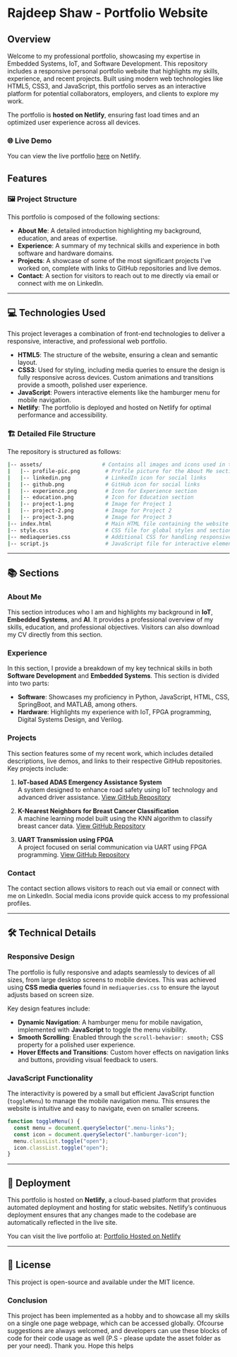 # Rajdeep Shaw - Portfolio Website

## Overview

Welcome to my professional portfolio, showcasing my expertise in Embedded Systems, IoT, and Software Development. This repository includes a responsive personal portfolio website that highlights my skills, experience, and recent projects. Built using modern web technologies like HTML5, CSS3, and JavaScript, this portfolio serves as an interactive platform for potential collaborators, employers, and clients to explore my work.

The portfolio is **hosted on Netlify**, ensuring fast load times and an optimized user experience across all devices.

### 🌐 Live Demo
You can view the live portfolio [here](https://shawportfolio.netlify.app/) on Netlify.

## Features

### 🖼️ Project Structure
This portfolio is composed of the following sections:
- **About Me**: A detailed introduction highlighting my background, education, and areas of expertise.
- **Experience**: A summary of my technical skills and experience in both software and hardware domains.
- **Projects**: A showcase of some of the most significant projects I’ve worked on, complete with links to GitHub repositories and live demos.
- **Contact**: A section for visitors to reach out to me directly via email or connect with me on LinkedIn.

---

## 💻 Technologies Used
This project leverages a combination of front-end technologies to deliver a responsive, interactive, and professional web portfolio.

- **HTML5**: The structure of the website, ensuring a clean and semantic layout.
- **CSS3**: Used for styling, including media queries to ensure the design is fully responsive across devices. Custom animations and transitions provide a smooth, polished user experience.
- **JavaScript**: Powers interactive elements like the hamburger menu for mobile navigation.
- **Netlify**: The portfolio is deployed and hosted on Netlify for optimal performance and accessibility.

### 🏗️ Detailed File Structure
The repository is structured as follows:

```bash
|-- assets/                   # Contains all images and icons used in the website
|   |-- profile-pic.png        # Profile picture for the About Me section
|   |-- linkedin.png           # LinkedIn icon for social links
|   |-- github.png             # GitHub icon for social links
|   |-- experience.png         # Icon for Experience section
|   |-- education.png          # Icon for Education section
|   |-- project-1.png          # Image for Project 1
|   |-- project-2.png          # Image for Project 2
|   |-- project-3.png          # Image for Project 3
|-- index.html                 # Main HTML file containing the website structure
|-- style.css                  # CSS file for global styles and section-specific styling
|-- mediaqueries.css           # Additional CSS for handling responsive design across different devices
|-- script.js                  # JavaScript file for interactive elements like the mobile menu
```

---

## 📚 Sections

### About Me
This section introduces who I am and highlights my background in **IoT**, **Embedded Systems**, and **AI**. It provides a professional overview of my skills, education, and professional objectives. Visitors can also download my CV directly from this section.

### Experience
In this section, I provide a breakdown of my key technical skills in both **Software Development** and **Embedded Systems**. This section is divided into two parts:
- **Software**: Showcases my proficiency in Python, JavaScript, HTML, CSS, SpringBoot, and MATLAB, among others.
- **Hardware**: Highlights my experience with IoT, FPGA programming, Digital Systems Design, and Verilog.

### Projects
This section features some of my recent work, which includes detailed descriptions, live demos, and links to their respective GitHub repositories. Key projects include:
1. **IoT-based ADAS Emergency Assistance System**  
   A system designed to enhance road safety using IoT technology and advanced driver assistance. [View GitHub Repository](https://github.com/shawrajdeep00/IoT_ADAS_system)

2. **K-Nearest Neighbors for Breast Cancer Classification**  
   A machine learning model built using the KNN algorithm to classify breast cancer data. [View GitHub Repository](https://github.com/shawrajdeep00/K-nearest-neighbour)

3. **UART Transmission using FPGA**  
   A project focused on serial communication via UART using FPGA programming. [View GitHub Repository](https://github.com/shawrajdeep00/UART-interfacing-with-FPGA)

### Contact
The contact section allows visitors to reach out via email or connect with me on LinkedIn. Social media icons provide quick access to my professional profiles.

---

## 🛠️ Technical Details

### Responsive Design
The portfolio is fully responsive and adapts seamlessly to devices of all sizes, from large desktop screens to mobile devices. This was achieved using **CSS media queries** found in `mediaqueries.css` to ensure the layout adjusts based on screen size.

Key design features include:
- **Dynamic Navigation**: A hamburger menu for mobile navigation, implemented with **JavaScript** to toggle the menu visibility.
- **Smooth Scrolling**: Enabled through the `scroll-behavior: smooth;` CSS property for a polished user experience.
- **Hover Effects and Transitions**: Custom hover effects on navigation links and buttons, providing visual feedback to users.

### JavaScript Functionality
The interactivity is powered by a small but efficient JavaScript function (`toggleMenu`) to manage the mobile navigation menu. This ensures the website is intuitive and easy to navigate, even on smaller screens.

```javascript
function toggleMenu() {
  const menu = document.querySelector(".menu-links");
  const icon = document.querySelector(".hamburger-icon");
  menu.classList.toggle("open");
  icon.classList.toggle("open");
}
```

---

## 🚀 Deployment
This portfolio is hosted on **Netlify**, a cloud-based platform that provides automated deployment and hosting for static websites. Netlify’s continuous deployment ensures that any changes made to the codebase are automatically reflected in the live site.

You can visit the live portfolio at: [Portfolio Hosted on Netlify](https://shawportfolio.netlify.app/)

---

## 📝 License
This project is open-source and available under the MIT licence.


### Conclusion
This project has been implemented as a hobby and to showcase all my skills on a single one page webpage, which can be accessed globally. Ofcourse suggestions are always welcomed, and developers can use these blocks of code for their code usage as well (P.S - please update the asset folder as per your need). Thank you. Hope this helps
```

